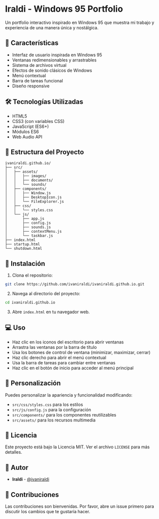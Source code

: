 # Iraldi - Windows 95 Portfolio

Un portfolio interactivo inspirado en Windows 95 que muestra mi trabajo y experiencia de una manera única y nostálgica.

## 🚀 Características

- Interfaz de usuario inspirada en Windows 95
- Ventanas redimensionables y arrastrables
- Sistema de archivos virtual
- Efectos de sonido clásicos de Windows
- Menú contextual
- Barra de tareas funcional
- Diseño responsive

## 🛠️ Tecnologías Utilizadas

- HTML5
- CSS3 (con variables CSS)
- JavaScript (ES6+)
- Módulos ES6
- Web Audio API

## 📁 Estructura del Proyecto

```
ivaniraldi.github.io/
├── src/
│   ├── assets/
│   │   ├── images/
│   │   ├── documents/
│   │   └── sounds/
│   ├── components/
│   │   ├── Window.js
│   │   ├── DesktopIcon.js
│   │   └── FileExplorer.js
│   ├── css/
│   │   └── styles.css
│   └── js/
│       ├── app.js
│       ├── config.js
│       ├── sounds.js
│       ├── contextMenu.js
│       └── taskbar.js
├── index.html
├── startup.html
└── shutdown.html
```

## 🚀 Instalación

1. Clona el repositorio:
```bash
git clone https://github.com/ivaniraldi/ivaniraldi.github.io.git
```

2. Navega al directorio del proyecto:
```bash
cd ivaniraldi.github.io
```

3. Abre `index.html` en tu navegador web.

## 💻 Uso

- Haz clic en los iconos del escritorio para abrir ventanas
- Arrastra las ventanas por la barra de título
- Usa los botones de control de ventana (minimizar, maximizar, cerrar)
- Haz clic derecho para abrir el menú contextual
- Usa la barra de tareas para cambiar entre ventanas
- Haz clic en el botón de inicio para acceder al menú principal

## 🎨 Personalización

Puedes personalizar la apariencia y funcionalidad modificando:

- `src/css/styles.css` para los estilos
- `src/js/config.js` para la configuración
- `src/components/` para los componentes reutilizables
- `src/assets/` para los recursos multimedia

## 📝 Licencia

Este proyecto está bajo la Licencia MIT. Ver el archivo `LICENSE` para más detalles.

## 👤 Autor

- **Iraldi** - [@ivaniraldi](https://github.com/ivaniraldi)

## 🤝 Contribuciones

Las contribuciones son bienvenidas. Por favor, abre un issue primero para discutir los cambios que te gustaría hacer.
